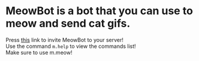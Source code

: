 # MeowBot is a bot that you can use to meow and send cat gifs.  
Press [this](https://discord.com/oauth2/authorize?client_id=1066857245675102360&scope=bot&permissions=274878032960) link to invite MeowBot to your server!<br/>
Use the command `m.help` to view the commands list!<br/>
Make sure to use m.meow!

